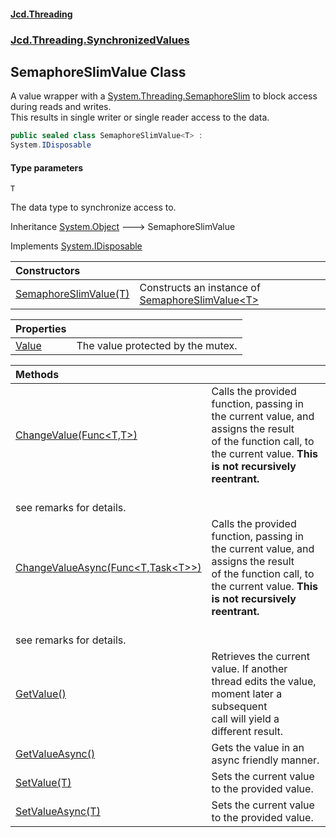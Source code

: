 #### [Jcd.Threading](index.md 'index')
### [Jcd.Threading.SynchronizedValues](Jcd.Threading.SynchronizedValues.md 'Jcd.Threading.SynchronizedValues')

## SemaphoreSlimValue<T> Class

A value wrapper with a [System.Threading.SemaphoreSlim](https://docs.microsoft.com/en-us/dotnet/api/System.Threading.SemaphoreSlim 'System.Threading.SemaphoreSlim') to block access during reads and writes.  
This results in single writer or single reader access to the data.

```csharp
public sealed class SemaphoreSlimValue<T> :
System.IDisposable
```
#### Type parameters

<a name='Jcd.Threading.SynchronizedValues.SemaphoreSlimValue_T_.T'></a>

`T`

The data type to synchronize access to.

Inheritance [System.Object](https://docs.microsoft.com/en-us/dotnet/api/System.Object 'System.Object') &#129106; SemaphoreSlimValue<T>

Implements [System.IDisposable](https://docs.microsoft.com/en-us/dotnet/api/System.IDisposable 'System.IDisposable')

| Constructors | |
| :--- | :--- |
| [SemaphoreSlimValue(T)](Jcd.Threading.SynchronizedValues.SemaphoreSlimValue_T_.SemaphoreSlimValue(T).md 'Jcd.Threading.SynchronizedValues.SemaphoreSlimValue<T>.SemaphoreSlimValue(T)') | Constructs an instance of [SemaphoreSlimValue&lt;T&gt;](Jcd.Threading.SynchronizedValues.SemaphoreSlimValue_T_.md 'Jcd.Threading.SynchronizedValues.SemaphoreSlimValue<T>') |

| Properties | |
| :--- | :--- |
| [Value](Jcd.Threading.SynchronizedValues.SemaphoreSlimValue_T_.Value.md 'Jcd.Threading.SynchronizedValues.SemaphoreSlimValue<T>.Value') | The value protected by the mutex. |

| Methods | |
| :--- | :--- |
| [ChangeValue(Func&lt;T,T&gt;)](Jcd.Threading.SynchronizedValues.SemaphoreSlimValue_T_.ChangeValue(System.Func_T,T_).md 'Jcd.Threading.SynchronizedValues.SemaphoreSlimValue<T>.ChangeValue(System.Func<T,T>)') | Calls the provided function, passing in the current value, and assigns the result<br/>of the function call, to the current value. <b>This is not recursively reentrant.<br/>see remarks for details.</b> |
| [ChangeValueAsync(Func&lt;T,Task&lt;T&gt;&gt;)](Jcd.Threading.SynchronizedValues.SemaphoreSlimValue_T_.ChangeValueAsync(System.Func_T,System.Threading.Tasks.Task_T__).md 'Jcd.Threading.SynchronizedValues.SemaphoreSlimValue<T>.ChangeValueAsync(System.Func<T,System.Threading.Tasks.Task<T>>)') | Calls the provided function, passing in the current value, and assigns the result<br/>of the function call, to the current value. <b>This is not recursively reentrant.<br/>see remarks for details.</b> |
| [GetValue()](Jcd.Threading.SynchronizedValues.SemaphoreSlimValue_T_.GetValue().md 'Jcd.Threading.SynchronizedValues.SemaphoreSlimValue<T>.GetValue()') | Retrieves the current value. If another thread edits the value, moment later a subsequent<br/>call will yield a different result. |
| [GetValueAsync()](Jcd.Threading.SynchronizedValues.SemaphoreSlimValue_T_.GetValueAsync().md 'Jcd.Threading.SynchronizedValues.SemaphoreSlimValue<T>.GetValueAsync()') | Gets the value in an async friendly manner. |
| [SetValue(T)](Jcd.Threading.SynchronizedValues.SemaphoreSlimValue_T_.SetValue(T).md 'Jcd.Threading.SynchronizedValues.SemaphoreSlimValue<T>.SetValue(T)') | Sets the current value to the provided value. |
| [SetValueAsync(T)](Jcd.Threading.SynchronizedValues.SemaphoreSlimValue_T_.SetValueAsync(T).md 'Jcd.Threading.SynchronizedValues.SemaphoreSlimValue<T>.SetValueAsync(T)') | Sets the current value to the provided value. |
